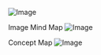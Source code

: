 ![Image](https://github.com/user-attachments/assets/9dd027c9-0a21-4007-9119-1c0b5fc44351)

Image Mind Map
![Image](https://github.com/user-attachments/assets/ea4a3ae8-4cb9-4f63-91fc-3d053bd92480)

Concept Map
![Image](https://github.com/user-attachments/assets/c17f2f8c-3a90-4595-a193-bbc1e2fd8b54)
